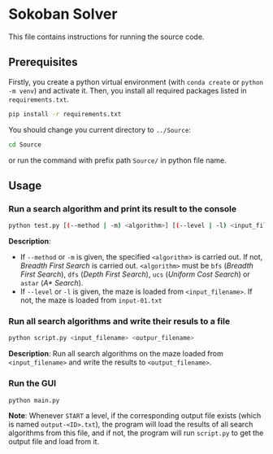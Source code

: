 # Sokoban Solver
This file contains instructions for running the source code.

## Prerequisites
Firstly, you create a python virtual environment (with `conda create` or `python -m venv`) and activate it.
Then, you install all required packages listed in `requirements.txt`.
```sh
pip install -r requirements.txt
```
You should change you current directory to `../Source`:
```sh
cd Source
```
or run the command with prefix path `Source/` in python file name.

## Usage

### Run a search algorithm and print its result to the console
```sh
python test.py [(--method | -m) <algorithm>] [(--level | -l) <input_filename>]
```
**Description**:
* If `--method` or `-m` is given, the specified `<algorithm`> is carried out. If not, *Breadth First Search* is carried out. `<algorithm>` must be `bfs` (*Breadth First Search*), `dfs` (*Depth First Search*), `ucs` (*Uniform Cost Search*) or `astar` (*A\* Search*).
* If `--level` or `-l` is given, the maze is loaded from `<input_filename>`. If not, the maze is loaded from `input-01.txt`

### Run all search algorithms and write their resuls to a file
```sh
python script.py <input_filename> <outpur_filename>
```
**Description**: Run all search algorithms on the maze loaded from `<input_filename>` and write the results to `<output_filename>`.

### Run the GUI
```sh
python main.py
```
**Note**: Whenever `START` a level, if the corresponding output file exists (which is named `output-<ID>.txt`), the program will load the results of all search algorithms from this file, and if not, the program will run `script.py` to get the output file and load from it.